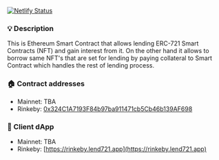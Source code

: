 [![Netlify Status](https://api.netlify.com/api/v1/badges/1aabbf05-4f48-4b12-85d0-cbfc073fe20f/deploy-status)](https://app.netlify.com/sites/wonderful-roentgen-888dcf/deploys)

### 💡 Description
This is Ethereum Smart Contract that allows lending ERC-721 Smart Contracts (NFT) and gain interest from it.
On the other hand it allows to borrow same NFT's that are set for lending by paying collateral to Smart Contract
which handles the rest of lending process.

### 🏠 Contract addresses
- Mainnet: TBA
- Rinkeby: [0x324C1A7193F84b97ba911471cb5Cb46b139AF698](https://rinkeby.etherscan.io/address/0x324C1A7193F84b97ba911471cb5Cb46b139AF698)

### 🏹 Client dApp
- Mainnet: TBA
- Rinkeby: [https://rinkeby.lend721.app](https://rinkeby.lend721.app)
